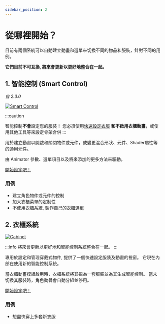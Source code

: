 ```yaml
---
sidebar_position: 2
---
```


# 從哪裡開始？

目前有兩個系統可以自動建立動畫和選單來切換不同的物品和服裝，針對不同的用例。

**它們目前不可互換, 將來會更新以更好地整合在一起。**

## 1. 智能控制 (Smart Control)

*自 2.3.0*

[![Smart Control](/img/where-to-start-smartcontrol.PNG)](/img/where-to-start-smartcontrol.PNG)

:::caution

智能控制**不會**設定您的服裝！ 您必須使用[快速設定衣服](/docs/getting-started/cabinet/quick-setup-clothes) **和不啟用衣櫃動畫**，或使用其他工具等來設定骨架合併
:::

用於建立動畫以開啟和關閉物件或元件，或變更混合形狀、元件、Shader屬性等的通用元件。

由 Animator 參數、選單項目以及將來添加的更多方法來驅動。

<a
    className="button button--success button--lg"
    target="_self"
    href="/docs/category/smart-control">
    開始設定吧！
</a>

### 用例
- 建立角色物件或元件的控制
- 加大衣櫃菜單的定制性
- 不使用衣櫃系統, 製作自己的衣櫃選單

## 2. 衣櫃系統

[![Cabinet](/img/where-to-start-cabinet.PNG)](/img/where-to-start-cabinet.PNG)

:::info
將來會更新以更好地和智能控制系統整合在一起。
:::

專用於設定和管理穿戴式物件, 提供了一個快速設定服裝及動畫的視窗。
它現在內部在使用新的智能控制系統。

當衣櫃動畫模組啟用時，衣櫃系統將其視為一套服裝並為其生成智能控制。
當未切換其服裝時，角色動骨會自動分組並停用。

<a
    className="button button--success button--lg"
    target="_self"
    href="/docs/category/cabinet">
    開始設定吧！
</a>

### 用例

- 想盡快穿上多套新衣服
